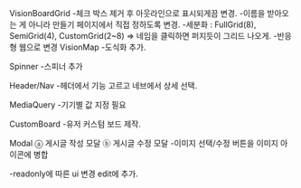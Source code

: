 VisionBoardGrid
-체크 박스 제거 후 아웃라인으로 표시되게끔 변경.
-이름을 받아오는 게 아니라 만들기 페이지에서 직접 정하도록 변경.
-세분화 : FullGrid(8), SemiGrid(4), CustomGrid(2~8) => 네임을 클릭하면 퍼지듯이 그리드 나오게.
-반응형 웹으로 변경
VisionMap
-도식화 추가.

Spinner
-스피너 추가

Header/Nav
-헤더에서 기능 고르고 네브에서 상세 선택.

MediaQuery
-기기별 값 지정 필요

CustomBoard
-유저 커스텀 보드 제작.

Modal
ⓐ 게시글 작성 모달 
ⓑ 게시글 수정 모달
-이미지 선택/수정 버튼을 이미지 아이콘에 병합

-readonly에 따른 ui 변경 edit에 추가.